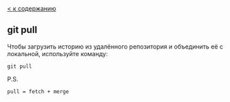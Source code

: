 [< к содержанию](./readme.md)

## **git pull**

Чтобы загрузить историю из удалённого репозитория и объединить её с локальной, используйте команду:

```
git pull
```

P.S.

```
pull = fetch + merge
```